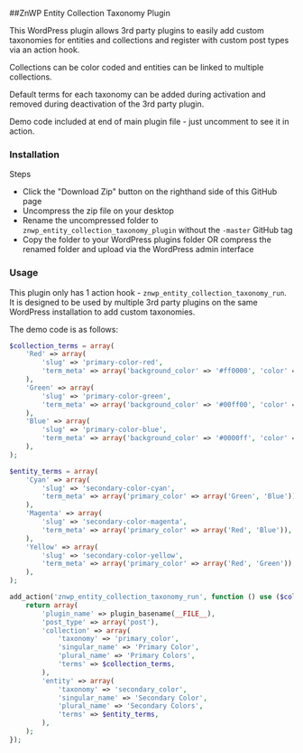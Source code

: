 ##ZnWP Entity Collection Taxonomy Plugin

This WordPress plugin allows 3rd party plugins to easily add custom taxonomies for entities and collections and register with custom post types via an action hook.

Collections can be color coded and entities can be linked to multiple collections.

Default terms for each taxonomy can be added during activation and removed during deactivation of the 3rd party plugin.

Demo code included at end of main plugin file - just uncomment to see it in action.

### Installation
Steps
  - Click the "Download Zip" button on the righthand side of this GitHub page
  - Uncompress the zip file on your desktop
  - Rename the uncompressed folder to `znwp_entity_collection_taxonomy_plugin` without the `-master` GitHub tag
  - Copy the folder to your WordPress plugins folder OR compress the renamed folder and upload via the WordPress admin interface

### Usage
This plugin only has 1 action hook - `znwp_entity_collection_taxonomy_run`. It is designed to be used by multiple 3rd party plugins on the same WordPress installation to add custom taxonomies.

The demo code is as follows:
```php
$collection_terms = array(
    'Red' => array(
        'slug' => 'primary-color-red',
        'term_meta' => array('background_color' => '#ff0000', 'color' => '#ffffff'),
    ),
    'Green' => array(
        'slug' => 'primary-color-green',
        'term_meta' => array('background_color' => '#00ff00', 'color' => '#000000'),
    ),
    'Blue' => array(
        'slug' => 'primary-color-blue',
        'term_meta' => array('background_color' => '#0000ff', 'color' => '#ffffff'),
    ),
);

$entity_terms = array(
    'Cyan' => array(
        'slug' => 'secondary-color-cyan',
        'term_meta' => array('primary_color' => array('Green', 'Blue')),
    ),
    'Magenta' => array(
        'slug' => 'secondary-color-magenta',
        'term_meta' => array('primary_color' => array('Red', 'Blue')),
    ),
    'Yellow' => array(
        'slug' => 'secondary-color-yellow',
        'term_meta' => array('primary_color' => array('Red', 'Green')),
    ),
);

add_action('znwp_entity_collection_taxonomy_run', function () use ($collection_terms, $entity_terms) {
    return array(
        'plugin_name' => plugin_basename(__FILE__),
        'post_type' => array('post'),
        'collection' => array(
            'taxonomy' => 'primary_color',
            'singular_name' => 'Primary Color',
            'plural_name' => 'Primary Colors',
            'terms' => $collection_terms,
        ),
        'entity' => array(
            'taxonomy' => 'secondary_color',
            'singular_name' => 'Secondary Color',
            'plural_name' => 'Secondary Colors',
            'terms' => $entity_terms,
        ),
    );
});
```
